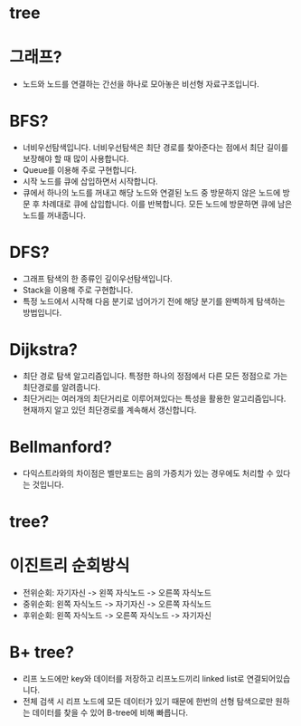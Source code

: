 # **tree**



# 그래프?

- 노드와 노드를 연결하는 간선을 하나로 모아놓은 비선형 자료구조입니다.

# BFS?

- 너비우선탐색입니다. 너비우선탐색은 최단 경로를 찾아준다는 점에서 최단 길이를 보장해야 할 때 많이 사용합니다.
- Queue를 이용해 주로 구현합니다.
- 시작 노드를 큐에 삽입하면서 시작합니다.
- 큐에서 하나의 노드를 꺼내고 해당 노드와 연결된 노드 중 방문하지 않은 노드에 방문 후 차례대로 큐에 삽입합니다. 이를 반복합니다. 모든 노드에 방문하면 큐에 남은 노드를 꺼내줍니다.

# DFS?

- 그래프 탐색의 한 종류인 깊이우선탐색입니다.
- Stack을 이용해 주로 구현합니다.
- 특정 노드에서 시작해 다음 분기로 넘어가기 전에 해당 분기를 완벽하게 탐색하는 방법입니다.

# Dijkstra?

- 최단 경로 탐색 알고리즘입니다. 특정한 하나의 정점에서 다른 모든 정점으로 가는 최단경로를 알려줍니다.
- 최단거리는 여러개의 최단거리로 이루어져있다는 특성을 활용한 알고리즘입니다. 현재까지 알고 있던 최단경로를 계속해서 갱신합니다.

# Bellmanford?

- 다익스트라와의 차이점은 벨만포드는 음의 가증치가 있는 경우에도 처리할 수 있다는 것입니다.



# tree?



# 이진트리 순회방식

- 전위순회: 자기자신 -> 왼쪽 자식노드 -> 오른쪽 자식노드
- 중위순회: 왼쪽 자식노드 -> 자기자신 -> 오른쪽 자식노드
- 후위순회: 왼쪽 자식노드 -> 오른쪽 자식노드 -> 자기자신

# B+ tree?

- 리프 노드에만 key와 데이터를 저장하고 리프노드끼리 linked list로 연결되어있습니다.
- 전체 검색 시 리프 노드에 모든 데이터가 있기 때문에 한번의 선형 탐색으로만 원하는 데이터를 찾을 수 있어 B-tree에 비해 빠릅니다.
